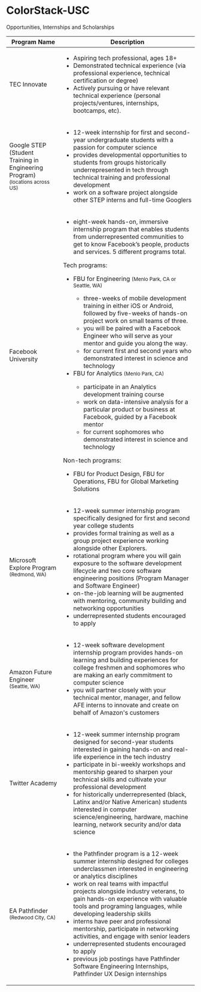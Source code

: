 # ColorStack-USC
Opportunities, Internships and Scholarships

| Program Name | Description |
| ---------------- | ---------------- |
| TEC Innovate | <ul> <li>Aspiring tech professional, ages 18+</li> <li>Demonstrated technical experience (via professional experience, technical certification or degree)</li> <li>Actively pursuing or have relevant technical experience (personal projects/ventures, internships, bootcamps, etc).</li> </ul> |
| Google STEP (Student Training in Engineering Program) <br><small>(locations across US)</small> | <ul> <li>12-week internship for first and second-year undergraduate students with a passion for computer science</li> <li>provides developmental opportunities to students from groups historically underrepresented in tech through technical training and professional development</li> <li>work on a software project alongside other STEP interns and full-time Googlers</li> </ul> |
| Facebook University | <ul> <li>eight-week hands-on, immersive internship program that enables students from underrepresented communities to get to know Facebook’s people, products and services. 5 different programs total.</li> </ul> Tech programs: <br> <ul> <li> FBU for Engineering <small>(Menlo Park, CA or Seattle, WA)</small></li> <ul> <li> three-weeks of mobile development training in either iOS or Android, followed by five-weeks of hands-on project work on small teams of three.</li> <li>you will be paired with a Facebook Engineer who will serve as your mentor and guide you along the way.</li> <li>for current first and second years who demonstrated interest in science and technology</li></ul> <li>FBU for Analytics <small>(Menlo Park, CA)</small></li> <ul> <li>participate in an Analytics development training course</li> <li>work on data-intensive analysis for a particular product or business at Facebook, guided by a Facebook mentor</li> <li>for current sophomores who demonstrated interest in science and technology</li> </ul> </ul> Non-tech programs: <br> <ul> <li> FBU for Product Design, FBU for Operations, FBU for Global Marketing Solutions</li> </ul> |
| Microsoft Explore Program <small>(Redmond, WA)</small> | <ul> <li>12-week summer internship program specifically designed for first and second year college students</li> <li>provides formal training as well as a group project experience working alongside other Explorers. </li> <li>rotational program where you will gain exposure to the software development lifecycle and two core software engineering positions (Program Manager and Software Engineer)</li> <li>on-the-job learning will be augmented with mentoring, community building and networking opportunities</li> <li>underrepresented students encouraged to apply</li> </ul> |
| Amazon Future Engineer<br><small>(Seattle, WA)</small> | <ul> <li>12-week software development internship program provides hands-on learning and building experiences for college freshmen and sophomores who are making an early commitment to computer science</li> <li>you will partner closely with your technical mentor, manager, and fellow AFE interns to innovate and create on behalf of Amazon's customers</li> </ul> |
| Twitter Academy | <ul> <li>12-week summer internship program designed for second-year students interested in gaining hands-on and real-life experience in the tech industry</li> <li>participate in bi-weekly workshops and mentorship geared to sharpen your technical skills and cultivate your professional development</li> <li>for historically underrepresented (black, Latinx and/or Native American) students interested in computer science/engineering, hardware, machine learning, network security and/or data science</li> </ul> |
| EA Pathfinder <br><small>(Redwood City, CA)</small>| <ul><li>the Pathfinder program is a 12-week summer internship designed for colleges underclassmen interested in engineering or analytics disciplines</li> <li>work on real teams with impactful projects alongside industry veterans, to gain hands-on experience with valuable tools and programing languages, while developing leadership skills</li> <li>interns have peer and professional mentorship, participate in networking activities, and engage with senior leaders</li> <li>underrepresented students encouraged to apply</li> <li>previous job postings have Pathfinder Software Engineering Internships, Pathfinder UX Design internships</li> </ul>|
